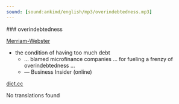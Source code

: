 ```yaml
---
sound: [sound:ankimd/english/mp3/overindebtedness.mp3]
---
```


\### overindebtedness

[Merriam-Webster](https://www.merriam-webster.com/dictionary/overindebtedness)

- the condition of having too much debt
    - … blamed microfinance companies … for fueling a frenzy of overindebtedness …
    - — Business Insider (online)

[dict.cc](https://www.dict.cc/overindebtedness)

No translations found

